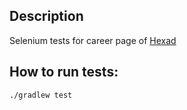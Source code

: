 ## Description

Selenium tests for career page of [Hexad](https://hexad.de/en/careers.html)


## How to run tests:
`./gradlew test` 
